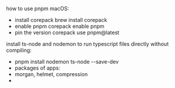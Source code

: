how to use pnpm
macOS:
- install corepack brew install corepack
- enable pnpm corepack enable pnpm
- pin the version corepack use pnpm@latest

install ts-node and nodemon to run typescript files directly without compiling:
- pnpm install nodemon ts-node --save-dev
- packages of apps:
- morgan, helmet, compression
- 